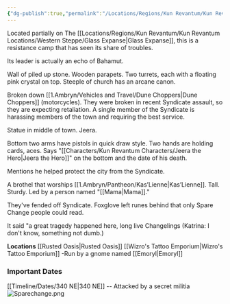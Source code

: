 ```yaml
---
{"dg-publish":true,"permalink":"/Locations/Regions/Kun Revantum/Kun Revantum Locations/Western Steppe/Sparechange/Sparechange/"}
---
```


Located partially on The [[Locations/Regions/Kun Revantum/Kun Revantum Locations/Western Steppe/Glass Expanse\|Glass Expanse]], this is a resistance camp that has seen its share of troubles.

Its leader is actually an echo of Bahamut.

Wall of piled up stone. Wooden parapets. Two turrets, each with a floating pink crystal on top. Steeple of church has an arcane canon.

Broken down [[1.Ambryn/Vehicles and Travel/Dune Choppers\|Dune Choppers]] (motorcycles). They were broken in recent Syndicate assault, so they are expecting retaliation. A single member of the Syndicate is harassing members of the town and requiring the best service.

Statue in middle of town. Jeera.

Bottom two arms have pistols in quick draw style. Two hands are holding cards, aces. Says "[[Characters/Kun Revantum Characters/Jeera the Hero\|Jeera the Hero]]" on the bottom and the date of his death. 

Mentions he helped protect the city from the Syndicate.

A brothel that worships [[1.Ambryn/Pantheon/Kas’Lienne\|Kas’Lienne]]. Tall. Sturdy. Led by a person named "[[Mama\|Mama]]." 

They've fended off Syndicate.
Foxglove left runes behind that only Spare Change people could read. 

It said "a great tragedy happened here, long live Changelings (Katrina: I don't know, something not dumb.)

**Locations**
[[Rusted Oasis\|Rusted Oasis]]
[[Wizro's Tattoo Emporium\|Wizro's Tattoo Emporium]]
	-Run by a gnome named [[Emoryl\|Emoryl]]


### Important Dates
[[Timeline/Dates/340 NE\|340 NE]] -- Attacked by a secret militia
![Sparechange.png](/img/user/Locations/Regions/Kun%20Revantum/Kun%20Revantum%20Locations/Western%20Steppe/Sparechange/Sparechange.png)
